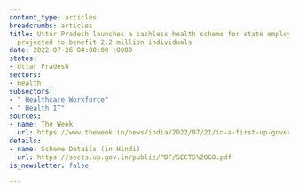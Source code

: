 ```yaml
---
content_type: articles
breadcrumbs: articles
title: Uttar Pradesh launches a cashless health scheme for state employees which is
  projected to benefit 2.2 million individuals
date: 2022-07-26 04:00:00 +0000
states:
- Uttar Pradesh
sectors:
- Health
subsectors:
- " Healthcare Workforce"
- " Health IT"
sources:
- name: The Week
  url: https://www.theweek.in/news/india/2022/07/21/in-a-first-up-government-offers-cashless-health-benefits-to-employees.html
details:
- name: Scheme Details (in Hindi)
  url: https://sects.up.gov.in/public/PDF/SECTS%20GO.pdf
is_newsletter: false

---
```

